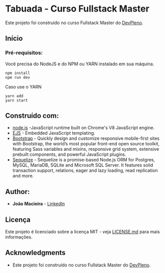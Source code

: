 # Tabuada - Curso Fullstack Master

Este projeto foi construído no curso Fullstack Master do [DevPleno](https://devpleno.com).

## Início


### Pré-requisitos:

Você precisa do NodeJS e do NPM ou YARN instalado em sua máquina.

```
npm install
npm run dev
```

Caso use o YARN

```
yarn add
yarn start
```

## Construído com:

* [node.js](https://nodejs.org/en/) -JavaScript runtime built on Chrome's V8 JavaScript engine.
* [EJS](https://ejs.co/) - Embedded JavaScript templating.
* [Bootstrap](https://getbootstrap.com/) - Quickly design and customize responsive mobile-first sites with Bootstrap, the world’s most popular front-end open source toolkit, featuring Sass variables and mixins, responsive grid system, extensive prebuilt components, and powerful JavaScript plugins.
* [Sequelize](https://sequelize.org/) - Sequelize is a promise-based Node.js ORM for Postgres, MySQL, MariaDB, SQLite and Microsoft SQL Server. It features solid transaction support, relations, eager and lazy loading, read replication and more.

## Author:

* **João Macieira** - [LinkedIn](https://www.linkedin.com/in/joãomacieira)


## Licença

Este projeto é licenciado sobre a licença MIT - veja [LICENSE.md](LICENSE.md) para mais informações.

## Acknowledgments

* Este projeto foi construído no curso Fullstack Master do [DevPleno](https://devpleno.com).
